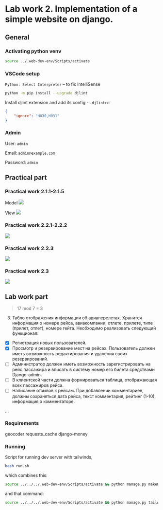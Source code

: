 # Lab work 2. Implementation of a simple website on django.

## General

### Activating python venv

```bash
source ../.web-dev-env/Scripts/activate
```

### VSCode setup

`Python: Select Interpreter` – to fix IntelliSense

```bash
python -m pip install --upgrade djlint
```

Install djlint extension and add its config - `.djlintrc`:

```json
{
    "ignore": "H030,H031"
}
```

### Admin

User: `admin`

Email: `admin@example.com`

Password: `admin`

## Practical part

### Practical work 2.1.1-2.1.5

Model
![](https://i.imgur.com/60P88U7.png)

View
![](https://i.imgur.com/G0y3Vvm.png)

### Practical work 2.2.1-2.2.2

![](https://i.imgur.com/cRPpsFy.gif)

### Practical work 2.2.3

![](https://i.imgur.com/vwzqnWc.gif)

### Practical work 2.3

![](https://i.imgur.com/FlRST5k.png)

## Lab work part

> 17 mod 7 = 3

3. Табло отображения информации об авиаперелетах.
   Хранится информация о номере рейса, авиакомпании, отлете, прилете, типе (прилет, отлет), номере гейта.
   Необходимо реализовать следующий функционал:

- [x] Регистрация новых пользователей.
- [x] Просмотр и резервирование мест на рейсах. Пользователь должен иметь возможность редактирования и удаления своих резервирований.
- [ ] Администратор должен иметь возможность зарегистрировать на рейс пассажира и вписать в систему номер его билета средствами Django-admin.
- [ ] В клиентской части должна формироваться таблица, отображающая всех пассажиров рейса.
- [ ] Написание отзывов к рейсам. При добавлении комментариев, должны сохраняться дата рейса, текст комментария, рейтинг (1-10), информация о комментаторе.

...

### Requirements

geocoder
requests_cache
django-money


### Running

Script for running dev server with tailwinds,

```bash
bash run.sh
```

which combines this:

```bash
source ../../../.web-dev-env/Scripts/activate && python manage.py makemigrations && python manage.py migrate && python manage.py runserver
```

and that command:

```bash
source ../../../.web-dev-env/Scripts/activate && python manage.py tailwind start
```

